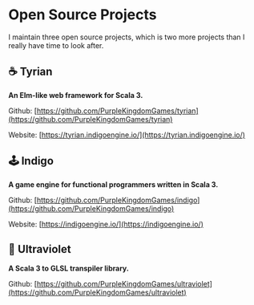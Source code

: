 # Open Source Projects

I maintain three open source projects, which is two more projects than I really have time to look after.

## ☕ Tyrian

**An Elm-like web framework for Scala 3.**

Github: [https://github.com/PurpleKingdomGames/tyrian](https://github.com/PurpleKingdomGames/tyrian)

Website: [https://tyrian.indigoengine.io/](https://tyrian.indigoengine.io/)

## 🕹️ Indigo

**A game engine for functional programmers written in Scala 3.**

Github: [https://github.com/PurpleKingdomGames/indigo](https://github.com/PurpleKingdomGames/indigo)

Website: [https://indigoengine.io/](https://indigoengine.io/)

## 🌈 Ultraviolet

**A Scala 3 to GLSL transpiler library.**

Github: [https://github.com/PurpleKingdomGames/ultraviolet](https://github.com/PurpleKingdomGames/ultraviolet)
